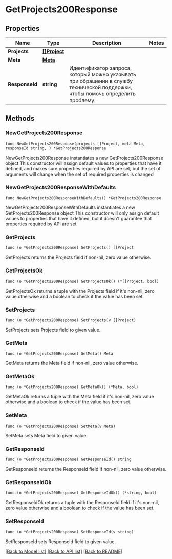 # GetProjects200Response

## Properties

Name | Type | Description | Notes
------------ | ------------- | ------------- | -------------
**Projects** | [**[]Project**](Project.md) |  | 
**Meta** | [**Meta**](Meta.md) |  | 
**ResponseId** | **string** | Идентификатор запроса, который можно указывать при обращении в службу технической поддержки, чтобы помочь определить проблему. | 

## Methods

### NewGetProjects200Response

`func NewGetProjects200Response(projects []Project, meta Meta, responseId string, ) *GetProjects200Response`

NewGetProjects200Response instantiates a new GetProjects200Response object
This constructor will assign default values to properties that have it defined,
and makes sure properties required by API are set, but the set of arguments
will change when the set of required properties is changed

### NewGetProjects200ResponseWithDefaults

`func NewGetProjects200ResponseWithDefaults() *GetProjects200Response`

NewGetProjects200ResponseWithDefaults instantiates a new GetProjects200Response object
This constructor will only assign default values to properties that have it defined,
but it doesn't guarantee that properties required by API are set

### GetProjects

`func (o *GetProjects200Response) GetProjects() []Project`

GetProjects returns the Projects field if non-nil, zero value otherwise.

### GetProjectsOk

`func (o *GetProjects200Response) GetProjectsOk() (*[]Project, bool)`

GetProjectsOk returns a tuple with the Projects field if it's non-nil, zero value otherwise
and a boolean to check if the value has been set.

### SetProjects

`func (o *GetProjects200Response) SetProjects(v []Project)`

SetProjects sets Projects field to given value.


### GetMeta

`func (o *GetProjects200Response) GetMeta() Meta`

GetMeta returns the Meta field if non-nil, zero value otherwise.

### GetMetaOk

`func (o *GetProjects200Response) GetMetaOk() (*Meta, bool)`

GetMetaOk returns a tuple with the Meta field if it's non-nil, zero value otherwise
and a boolean to check if the value has been set.

### SetMeta

`func (o *GetProjects200Response) SetMeta(v Meta)`

SetMeta sets Meta field to given value.


### GetResponseId

`func (o *GetProjects200Response) GetResponseId() string`

GetResponseId returns the ResponseId field if non-nil, zero value otherwise.

### GetResponseIdOk

`func (o *GetProjects200Response) GetResponseIdOk() (*string, bool)`

GetResponseIdOk returns a tuple with the ResponseId field if it's non-nil, zero value otherwise
and a boolean to check if the value has been set.

### SetResponseId

`func (o *GetProjects200Response) SetResponseId(v string)`

SetResponseId sets ResponseId field to given value.



[[Back to Model list]](../README.md#documentation-for-models) [[Back to API list]](../README.md#documentation-for-api-endpoints) [[Back to README]](../README.md)


